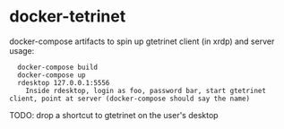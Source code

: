 # docker-tetrinet
docker-compose artifacts to spin up gtetrinet client (in xrdp) and server
usage:
```
  docker-compose build
  docker-compose up
  rdesktop 127.0.0.1:5556
    Inside rdesktop, login as foo, password bar, start gtetrinet client, point at server (docker-compose should say the name)
```  
TODO: drop a shortcut to gtetrinet on the user's desktop

